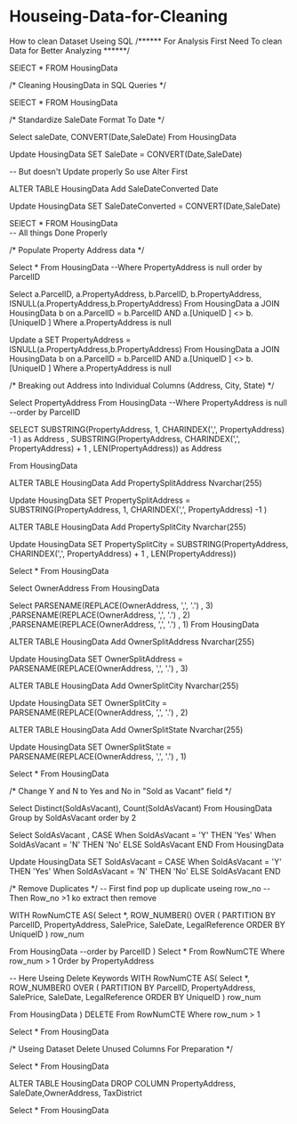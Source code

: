 # Houseing-Data-for-Cleaning
How to clean Dataset Useing  SQL
/****** For Analysis First Need To clean Data for Better Analyzing ******/

SElECT * 
FROM HousingData

/*
Cleaning HousingData in SQL Queries          */

SElECT * 
FROM HousingData


/*  Standardize SaleDate Format To Date   */

Select saleDate, CONVERT(Date,SaleDate)
From HousingData


Update HousingData
SET SaleDate = CONVERT(Date,SaleDate)

-- But doesn't Update properly So use Alter First

ALTER TABLE HousingData
Add SaleDateConverted Date

Update HousingData
SET SaleDateConverted = CONVERT(Date,SaleDate)

SElECT * 
FROM HousingData  
-- All things Done Properly


/* Populate Property Address data          */

Select *
From HousingData
--Where PropertyAddress is null
order by ParcelID



Select a.ParcelID, a.PropertyAddress, b.ParcelID, b.PropertyAddress, ISNULL(a.PropertyAddress,b.PropertyAddress)
From HousingData a
JOIN HousingData b
	on a.ParcelID = b.ParcelID
	AND a.[UniqueID ] <> b.[UniqueID ]
Where a.PropertyAddress is null


Update a
SET PropertyAddress = ISNULL(a.PropertyAddress,b.PropertyAddress)
From HousingData a
JOIN HousingData b
	on a.ParcelID = b.ParcelID
	AND a.[UniqueID ] <> b.[UniqueID ]
Where a.PropertyAddress is null





/* Breaking out Address into Individual Columns (Address, City, State) */


Select PropertyAddress
From HousingData
--Where PropertyAddress is null
--order by ParcelID

SELECT
SUBSTRING(PropertyAddress, 1, CHARINDEX(',', PropertyAddress) -1 ) as Address
, SUBSTRING(PropertyAddress, CHARINDEX(',', PropertyAddress) + 1 , LEN(PropertyAddress)) as Address

From HousingData


ALTER TABLE HousingData
Add PropertySplitAddress Nvarchar(255)

Update HousingData
SET PropertySplitAddress = SUBSTRING(PropertyAddress, 1, CHARINDEX(',', PropertyAddress) -1 )


ALTER TABLE HousingData
Add PropertySplitCity Nvarchar(255)

Update HousingData
SET PropertySplitCity = SUBSTRING(PropertyAddress, CHARINDEX(',', PropertyAddress) + 1 , LEN(PropertyAddress))




Select *
From HousingData





Select OwnerAddress
From HousingData


Select
PARSENAME(REPLACE(OwnerAddress, ',', '.') , 3)
,PARSENAME(REPLACE(OwnerAddress, ',', '.') , 2)
,PARSENAME(REPLACE(OwnerAddress, ',', '.') , 1)
From HousingData



ALTER TABLE HousingData
Add OwnerSplitAddress Nvarchar(255)

Update HousingData
SET OwnerSplitAddress = PARSENAME(REPLACE(OwnerAddress, ',', '.') , 3)


ALTER TABLE HousingData
Add OwnerSplitCity Nvarchar(255)

Update HousingData
SET OwnerSplitCity = PARSENAME(REPLACE(OwnerAddress, ',', '.') , 2)



ALTER TABLE HousingData
Add OwnerSplitState Nvarchar(255)

Update HousingData
SET OwnerSplitState = PARSENAME(REPLACE(OwnerAddress, ',', '.') , 1)



Select *
From HousingData





/* Change Y and N to Yes and No in "Sold as Vacant" field      */


Select Distinct(SoldAsVacant), Count(SoldAsVacant)
From HousingData
Group by SoldAsVacant
order by 2




Select SoldAsVacant
, CASE When SoldAsVacant = 'Y' THEN 'Yes'
	   When SoldAsVacant = 'N' THEN 'No'
	   ELSE SoldAsVacant
	   END
From HousingData


Update HousingData
SET SoldAsVacant = CASE When SoldAsVacant = 'Y' THEN 'Yes'
	   When SoldAsVacant = 'N' THEN 'No'
	   ELSE SoldAsVacant
	   END







/*  Remove Duplicates             */
-- First find  pop up duplicate useing row_no 
-- Then Row_no >1 ko extract then remove

WITH RowNumCTE AS(
Select *,
	ROW_NUMBER() OVER (
	PARTITION BY ParcelID,
				 PropertyAddress,
				 SalePrice,
				 SaleDate,
				 LegalReference
				 ORDER BY
					UniqueID
					) row_num

From HousingData
--order by ParcelID
)
Select *
From RowNumCTE
Where row_num > 1
Order by PropertyAddress



-- Here Useing Delete Keywords
WITH RowNumCTE AS(
Select *,
	ROW_NUMBER() OVER (
	PARTITION BY ParcelID,
				 PropertyAddress,
				 SalePrice,
				 SaleDate,
				 LegalReference
				 ORDER BY
					UniqueID
					) row_num

From HousingData
)
DELETE
From RowNumCTE
Where row_num > 1



Select *
From HousingData




/* Useing Dataset  Delete Unused Columns For Preparation               */



Select *
From HousingData


ALTER TABLE HousingData
DROP COLUMN PropertyAddress, SaleDate,OwnerAddress, TaxDistrict


Select *
From HousingData 
